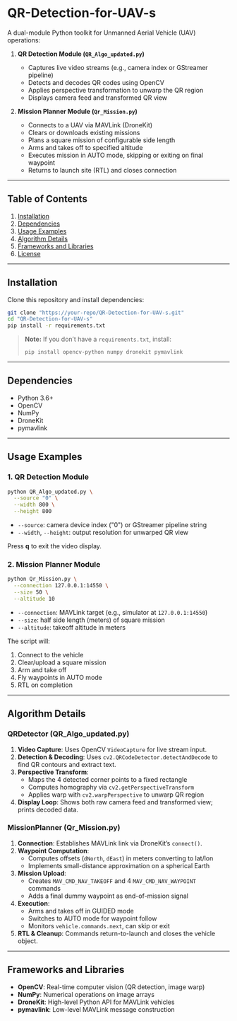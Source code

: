 # QR-Detection-for-UAV-s

A dual-module Python toolkit for Unmanned Aerial Vehicle (UAV) operations:

1. **QR Detection Module (`QR_Algo_updated.py`)**
   - Captures live video streams (e.g., camera index or GStreamer pipeline)
   - Detects and decodes QR codes using OpenCV
   - Applies perspective transformation to unwarp the QR region
   - Displays camera feed and transformed QR view

2. **Mission Planner Module (`Qr_Mission.py`)**
   - Connects to a UAV via MAVLink (DroneKit)
   - Clears or downloads existing missions
   - Plans a square mission of configurable side length
   - Arms and takes off to specified altitude
   - Executes mission in AUTO mode, skipping or exiting on final waypoint
   - Returns to launch site (RTL) and closes connection

---
## Table of Contents
1. [Installation](#installation)
2. [Dependencies](#dependencies)
3. [Usage Examples](#usage-examples)
4. [Algorithm Details](#algorithm-details)
5. [Frameworks and Libraries](#frameworks-and-libraries)
6. [License](#license)

---
## Installation

Clone this repository and install dependencies:

```bash
git clone "https://your-repo/QR-Detection-for-UAV-s.git"
cd "QR-Detection-for-UAV-s"
pip install -r requirements.txt
```

> **Note:** If you don’t have a `requirements.txt`, install:
> ```bash
> pip install opencv-python numpy dronekit pymavlink
> ```

---
## Dependencies
- Python 3.6+
- OpenCV 
- NumPy
- DroneKit
- pymavlink

---
## Usage Examples

### 1. QR Detection Module

```bash
python QR_Algo_updated.py \
  --source "0" \
  --width 800 \
  --height 800
```
- `--source`: camera device index ("0") or GStreamer pipeline string
- `--width`, `--height`: output resolution for unwarped QR view

Press **q** to exit the video display.

### 2. Mission Planner Module

```bash
python Qr_Mission.py \
  --connection 127.0.0.1:14550 \
  --size 50 \
  --altitude 10
```
- `--connection`: MAVLink target (e.g., simulator at `127.0.0.1:14550`)
- `--size`: half side length (meters) of square mission
- `--altitude`: takeoff altitude in meters

The script will:
1. Connect to the vehicle
2. Clear/upload a square mission
3. Arm and take off
4. Fly waypoints in AUTO mode
5. RTL on completion

---
## Algorithm Details

### QRDetector (QR_Algo_updated.py)
1. **Video Capture**: Uses OpenCV `VideoCapture` for live stream input.
2. **Detection & Decoding**: Uses `cv2.QRCodeDetector.detectAndDecode` to find QR contours and extract text.
3. **Perspective Transform**:
   - Maps the 4 detected corner points to a fixed rectangle
   - Computes homography via `cv2.getPerspectiveTransform`
   - Applies warp with `cv2.warpPerspective` to unwarp QR region
4. **Display Loop**: Shows both raw camera feed and transformed view; prints decoded data.

### MissionPlanner (Qr_Mission.py)
1. **Connection**: Establishes MAVLink link via DroneKit’s `connect()`.
2. **Waypoint Computation**:
   - Computes offsets (`dNorth`, `dEast`) in meters converting to lat/lon
   - Implements small-distance approximation on a spherical Earth
3. **Mission Upload**:
   - Creates `MAV_CMD_NAV_TAKEOFF` and 4 `MAV_CMD_NAV_WAYPOINT` commands
   - Adds a final dummy waypoint as end-of-mission signal
4. **Execution**:
   - Arms and takes off in GUIDED mode
   - Switches to AUTO mode for waypoint follow
   - Monitors `vehicle.commands.next`, can skip or exit
5. **RTL & Cleanup**: Commands return-to-launch and closes the vehicle object.

---
## Frameworks and Libraries
- **OpenCV**: Real-time computer vision (QR detection, image warp)
- **NumPy**: Numerical operations on image arrays
- **DroneKit**: High-level Python API for MAVLink vehicles
- **pymavlink**: Low-level MAVLink message construction

